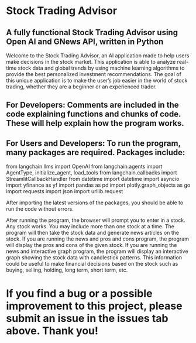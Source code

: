 # Stock Trading Advisor

## A fully functional Stock Trading Advisor using Open AI and GNews API, written in Python

Welcome to the Stock Trading Advisor, an AI application made to help users make decisions in
the stock market. This application is able to analyze real-time stock data and global trends by using
machine learning algorithms to provide the best personalized investment recommendations. The goal of
this unique application is to make the user’s job easier in the world of stock trading, whether they
are a beginner or an experienced trader.

## For Developers: Comments are included in the code explaining functions and chunks of code. These will help explain how the program works.

## For Users and Developers: To run the program, many packages are required. Packages include: 

from langchain.llms import OpenAI
from langchain.agents import AgentType, initialize_agent, load_tools
from langchain.callbacks import StreamlitCallbackHandler
from datetime import datetime
import asyncio
import yfinance as yf
import pandas as pd
import plotly.graph_objects as go
import requests
import json
import urllib.request

After importing the latest versions of the packages, you should be able to run the code without errors. 

After running the program, the browser will prompt you to enter in a stock. Any stock works. You may include
more than one stock at a time. The program will then take the stock data and generate news articles on the
stock. If you are running the news and pros and cons program, the program will display the pros and cons
of the given stock. If you are running the news and interactive graph program, the program will display
an interactive graph showing the stock data with candlestick patterns. This information could be useful
to make financial decisions based on the stock such as buying, selling, holding, long term, short term, etc.

# If you find a bug or a possible improvement to this project, please submit an issue in the issues tab above. Thank you!

